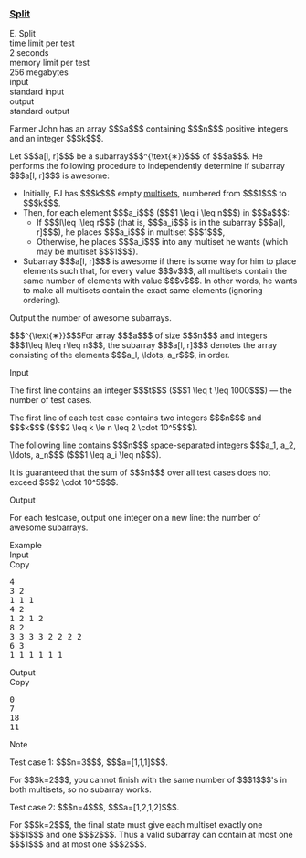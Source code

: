 <h3><a href="https://codeforces.com/contest/2148/problem/E" target="_blank" rel="noopener noreferrer">Split</a></h3>

<div class="header"><div class="title">E. Split</div><div class="time-limit"><div class="property-title">time limit per test</div>2 seconds</div><div class="memory-limit"><div class="property-title">memory limit per test</div>256 megabytes</div><div class="input-file input-standard"><div class="property-title">input</div>standard input</div><div class="output-file output-standard"><div class="property-title">output</div>standard output</div></div><div><p>Farmer John has an array $$$a$$$ containing $$$n$$$ positive integers and an integer $$$k$$$. </p><p>Let $$$a[l, r]$$$ be a subarray$$$^{\text{∗}}$$$ of $$$a$$$. He performs the following procedure to independently determine if subarray $$$a[l, r]$$$ is awesome: </p><ul> <li> Initially, FJ has $$$k$$$ empty <a href="https://en.wikipedia.org/wiki/Multiset">multisets</a>, numbered from $$$1$$$ to $$$k$$$. </li><li> Then, for each element $$$a_i$$$ ($$$1 \leq i \leq n$$$) in $$$a$$$: <ul> <li> If $$$l\leq i\leq r$$$ (that is, $$$a_i$$$ is in the subarray $$$a[l, r]$$$), he places $$$a_i$$$ in multiset $$$1$$$, </li><li> Otherwise, he places $$$a_i$$$ into any multiset he wants <span class="tex-font-style-bf">(which may be multiset $$$1$$$)</span>. </li></ul> </li><li> Subarray $$$a[l, r]$$$ is awesome if there is some way for him to place elements such that, for every value $$$v$$$, all multisets contain the same number of elements with value $$$v$$$. In other words, he wants to make all multisets contain the exact same elements (ignoring ordering). </li></ul><p>Output the number of awesome subarrays. </p><div class="statement-footnote"><p>$$$^{\text{∗}}$$$For array $$$a$$$ of size $$$n$$$ and integers $$$1\leq l\leq r\leq n$$$, the subarray $$$a[l, r]$$$ denotes the array consisting of the elements $$$a_l, \ldots, a_r$$$, in order.</p></div></div><div class="input-specification"><div class="section-title">Input</div><p>The first line contains an integer $$$t$$$ ($$$1 \leq t \leq 1000$$$) — the number of test cases.</p><p>The first line of each test case contains two integers $$$n$$$ and $$$k$$$ ($$$2 \leq k \le n \leq 2 \cdot 10^5$$$).</p><p>The following line contains $$$n$$$ space-separated integers $$$a_1, a_2, \ldots, a_n$$$ ($$$1 \leq a_i \leq n$$$).</p><p>It is guaranteed that the sum of $$$n$$$ over all test cases does not exceed $$$2 \cdot 10^5$$$.</p></div><div class="output-specification"><div class="section-title">Output</div><p>For each testcase, output one integer on a new line: the number of awesome subarrays.</p></div><div class="sample-tests"><div class="section-title">Example</div><div class="sample-test"><div class="input"><div class="title">Input<div title="Copy" data-clipboard-target="#id005391060109642989" id="id00986514222594236" class="input-output-copier">Copy</div></div><pre id="id005391060109642989"><div class="test-example-line test-example-line-even test-example-line-0">4</div><div class="test-example-line test-example-line-odd test-example-line-1">3 2</div><div class="test-example-line test-example-line-odd test-example-line-1">1 1 1</div><div class="test-example-line test-example-line-even test-example-line-2">4 2</div><div class="test-example-line test-example-line-even test-example-line-2">1 2 1 2</div><div class="test-example-line test-example-line-odd test-example-line-3">8 2</div><div class="test-example-line test-example-line-odd test-example-line-3">3 3 3 3 2 2 2 2</div><div class="test-example-line test-example-line-even test-example-line-4">6 3</div><div class="test-example-line test-example-line-even test-example-line-4">1 1 1 1 1 1</div></pre></div><div class="output"><div class="title">Output<div title="Copy" data-clipboard-target="#id009235428100866834" id="id00918135760314774" class="input-output-copier">Copy</div></div><pre id="id009235428100866834">0
7
18
11
</pre></div></div></div><div class="note"><div class="section-title">Note</div><p><span class="tex-font-style-bf">Test case 1:</span> $$$n=3$$$, $$$a=[1,1,1]$$$.</p><p>For $$$k=2$$$, you cannot finish with the same number of $$$1$$$'s in both multisets, so no subarray works. </p><p> <span class="tex-font-style-bf">Test case 2:</span> $$$n=4$$$, $$$a=[1,2,1,2]$$$.</p><p> For $$$k=2$$$, the final state must give each multiset exactly one $$$1$$$ and one $$$2$$$. Thus a valid subarray can contain <span class="tex-font-style-underline">at most one</span> $$$1$$$ and <span class="tex-font-style-underline">at most one</span> $$$2$$$. </p></div>